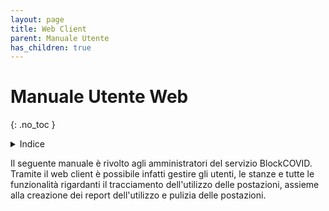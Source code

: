```yaml
---
layout: page
title: Web Client
parent: Manuale Utente
has_children: true
---
```


# Manuale Utente Web
{: .no_toc }
<details closed markdown="block">
  <summary>
    Indice
  </summary>
  {: .text-delta }
1. TOC
{:toc}
</details>

Il seguente manuale è rivolto agli amministratori del servizio
BlockCOVID. Tramite il web client è possibile infatti gestire gli
utenti, le stanze e tutte le funzionalità rigardanti il tracciamento
dell'utilizzo delle postazioni, assieme alla creazione dei report
dell'utilizzo e pulizia delle postazioni.

